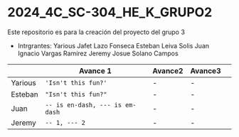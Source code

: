 # 2024_4C_SC-304_HE_K_GRUPO2
 Este repositorio es para la creación del proyecto del grupo 3
- Intrgrantes:
Yarious Jafet Lazo Fonseca
Esteban Leiva Solis
Juan Ignacio Vargas Ramírez
Jeremy Josue Solano Campos


|                |Avance 1                          | Avance2                         | Avance3                         |                         |
|----------------|-------------------------------|-----------------------------|-----------------------------|-----------------------------|
|Yarious |`'Isn't this fun?'`            | - | -
|Esteban |`"Isn't this fun?"`            | - | -
|Juan |`-- is en-dash, --- is em-dash`| - | -
|Jeremy |`-- 1, --- 2`|- | -
